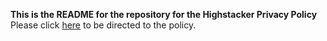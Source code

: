 **This is the README for the repository for the Highstacker Privacy Policy**
Please click [here](https://github.com/K15Games/highstacker-privacy-policy/Highstacker%20Privacy%20Policy.md) to be directed to the policy.
